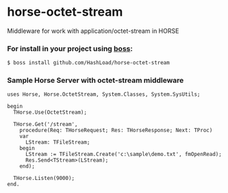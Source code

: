 # horse-octet-stream
Middleware for work with application/octet-stream in HORSE

### For install in your project using [boss](https://github.com/HashLoad/boss):
``` sh
$ boss install github.com/HashLoad/horse-octet-stream
```

### Sample Horse Server with octet-stream middleware
```delphi
uses Horse, Horse.OctetStream, System.Classes, System.SysUtils;

begin
  THorse.Use(OctetStream);

  THorse.Get('/stream',
    procedure(Req: THorseRequest; Res: THorseResponse; Next: TProc)
    var
      LStream: TFileStream;
    begin
      LStream := TFileStream.Create('c:\sample\demo.txt', fmOpenRead);
      Res.Send<TStream>(LStream);
    end);

  THorse.Listen(9000);
end.
```
